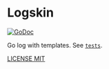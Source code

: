 # Logskin
[![GoDoc](https://godoc.org/github.com/omeid/logskin?status.svg)](https://godoc.org/github.com/omeid/logskin)

Go log with templates. See [`tests`](logskin_test.go).




[LICENSE MIT](LICENSE)
